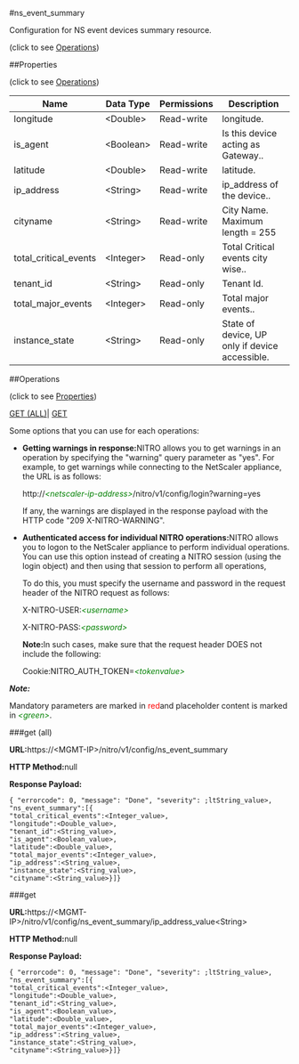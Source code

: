 #ns_event_summary



Configuration for NS event devices summary resource.

<span>(click to see [Operations](#operations))</span>



##Properties 

<span>(click to see [Operations](#operations))</span>





<table><thead><tr><th>Name</th><th>Data Type</th><th>Permissions</th><th>Description</th></tr></thead><tbody><tr><td>longitude</td><td>&lt;Double></td><td>Read-write</td><td>longitude.</td></tr><tr><td>is_agent</td><td>&lt;Boolean></td><td>Read-write</td><td>Is this device acting as Gateway..</td></tr><tr><td>latitude</td><td>&lt;Double></td><td>Read-write</td><td>latitude.</td></tr><tr><td>ip_address</td><td>&lt;String></td><td>Read-write</td><td>ip_address of the device..</td></tr><tr><td>cityname</td><td>&lt;String></td><td>Read-write</td><td>City Name.<br>Maximum length = 255</td></tr><tr><td>total_critical_events</td><td>&lt;Integer></td><td>Read-only</td><td>Total Critical events city wise..</td></tr><tr><td>tenant_id</td><td>&lt;String></td><td>Read-only</td><td>Tenant Id.</td></tr><tr><td>total_major_events</td><td>&lt;Integer></td><td>Read-only</td><td>Total major events..</td></tr><tr><td>instance_state</td><td>&lt;String></td><td>Read-only</td><td>State of device, UP only if device accessible.</td></tr></tbody></table>

##Operations 

<span>(click to see [Properties](#properties))</span>





[GET (ALL)](#get-all)| [GET](#get)





Some options that you can use for each operations:

<ul><li><p><b>Getting warnings in response:</b>NITRO allows you to get warnings in an operation by specifying the "warning" query parameter as "yes". For example, to get warnings while connecting to the NetScaler appliance, the URL is as follows:</p><p>http://<span style="color:green;font-style:italic;">&lt;netscaler-ip-address&gt;</span>/nitro/v1/config/login?warning=yes</p><p>If any, the warnings are displayed in the response payload with the HTTP code "209 X-NITRO-WARNING".</p></li><li><p><b>Authenticated access for individual NITRO operations:</b>NITRO allows you to logon to the NetScaler appliance to perform individual operations. You can use this option instead of creating a NITRO session (using the login object) and then using that session to perform all operations,</p><p>To do this, you must specify the username and password in the request header of the NITRO request as follows:</p><p>X-NITRO-USER:<span style="color:green;font-style:italic;">&lt;username&gt;</span></p><p>X-NITRO-PASS:<span style="color:green;font-style:italic;">&lt;password&gt;</span></p><p><b>Note:</b>In such cases, make sure that the request header DOES not include the following:</p><p>Cookie:NITRO_AUTH_TOKEN=<span style="color:green;font-style:italic;">&lt;tokenvalue&gt;</span></p></li></ul>







***Note:*** 

Mandatory parameters are marked in <span style="color:#FF0000;">red</span>and placeholder content is marked in <span style="color:green;font-style:italic">&lt;green&gt;</span>.



###get (all)







<b>URL:</b>https://&lt;MGMT-IP&gt;/nitro/v1/config/ns_event_summary

<b>HTTP Method:</b>null

<b>Response Payload: </b>
```
{ "errorcode": 0, "message": "Done", "severity": ;ltString_value>, "ns_event_summary":[{
"total_critical_events":<Integer_value>,
"longitude":<Double_value>,
"tenant_id":<String_value>,
"is_agent":<Boolean_value>,
"latitude":<Double_value>,
"total_major_events":<Integer_value>,
"ip_address":<String_value>,
"instance_state":<String_value>,
"cityname":<String_value>}]}
```







###get







<b>URL:</b>https://&lt;MGMT-IP&gt;/nitro/v1/config/ns_event_summary/ip_address_value&lt;String&gt;

<b>HTTP Method:</b>null

<b>Response Payload: </b>
```
{ "errorcode": 0, "message": "Done", "severity": ;ltString_value>, "ns_event_summary":[{
"total_critical_events":<Integer_value>,
"longitude":<Double_value>,
"tenant_id":<String_value>,
"is_agent":<Boolean_value>,
"latitude":<Double_value>,
"total_major_events":<Integer_value>,
"ip_address":<String_value>,
"instance_state":<String_value>,
"cityname":<String_value>}]}
```







